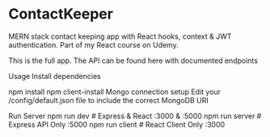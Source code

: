 # ContactKeeper

MERN stack contact keeping app with React hooks, context & JWT authentication. Part of my React course on Udemy.

This is the full app. The API can be found here with documented endpoints

Usage
Install dependencies

npm install
npm client-install
Mongo connection setup
Edit your /config/default.json file to include the correct MongoDB URI

Run Server
npm run dev # Express & React :3000 & :5000
npm run server # Express API Only :5000
npm run client # React Client Only :3000
